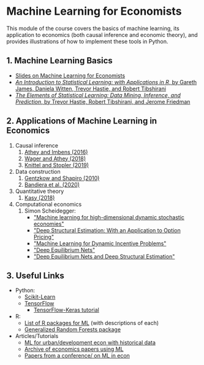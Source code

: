 # Machine Learning for Economists
This module of the course covers the basics of machine learning, its application to economics (both causal inference and economic theory), and provides illustrations of how to implement these tools in Python.

## 1. Machine Learning Basics

* [Slides on Machine Learning for Economists](https://github.com/jdebacker/CompEcon_Fall21/blob/main/MachineLearning/ML_Slides.pdf)
* [*An Introduction to Statistical Learning: with Applications in R*, by Gareth James, Daniela Witten, Trevor Hastie, and Robert Tibshirani](https://static1.squarespace.com/static/5ff2adbe3fe4fe33db902812/t/6009dd9fa7bc363aa822d2c7/1611259312432/ISLR+Seventh+Printing.pdf)
* [*The Elements of Statistical Learning: Data Mining, Inference, and Prediction*, by Trevor Hastie, Robert Tibshirani, and Jerome Friedman](https://web.stanford.edu/~hastie/Papers/ESLII.pdf)


## 2. Applications of Machine Learning in Economics

1. Causal inference
   1. [Athey and Imbens (2016)](https://www.pnas.org/content/113/27/7353.long)
   2. [Wager and Athey (2018)](http://bayes.acs.unt.edu:8083/BayesContent/class/rich/articles/Estimation_And_Inference_Of_Heterogeneous_Treatment_Effects_Using_Random_Forests.pdf)
   3. [Knittel and Stopler (2019)](https://www.nber.org/papers/w26531)
2. Data construction
   1. [Gentzkow and Shapiro (2010)](https://web.stanford.edu/~gentzkow/research/biasmeas.pdf)
   2. [Bandiera et al. (2020)](https://sekhansen.github.io/pdf_files/jpe_2020.pdf)
3. Quantitative theory
   1. [Kasy (2018)](https://scholar.harvard.edu/files/kasy/files/policydecisions.pdf)
4. Computational economics
   1. Simon Scheidegger:
      * ["Machine learning for high-dimensional dynamic stochastic economies"](https://www.sciencedirect.com/science/article/abs/pii/S1877750318306161?via\%3Dihub)
      * ["Deep Structural Estimation: With an Application to Option Pricing"](https://papers.ssrn.com/sol3/papers.cfm?abstract_id=3782722)
      * ["Machine Learning for Dynamic Incentive Problems"](https://papers.ssrn.com/sol3/papers.cfm?abstract_id=3282487)
      * ["Deep Equilibrium Nets"](https://papers.ssrn.com/sol3/papers.cfm?abstract_id=3393482)
      * ["Deep Equilibrium Nets and Deep Structural Estimation"](https://github.com/dseconf/DSE2021/tree/master/17_DEQN_Scheidegger)


## 3. Useful Links

* Python:
  * [Scikit-Learn](https://scikit-learn.org/stable/)
  * [TensorFlow](https://www.tensorflow.org)
    * [TensorFlow-Keras tutorial](https://machinelearningmastery.com/tensorflow-tutorial-deep-learning-with-tf-keras/)
* R:
  * [List of R packages for ML](https://cran.r-project.org/web/views/MachineLearning.html) (with descriptions of each)
  * [Generalized Random Forests package](https://github.com/grf-labs/grf)
* Articles/Tutorials
  * [ML for urban/development econ with historical data](https://voxeu.org/article/urban-economics-historical-data-and-machine-learning)
  * [Archive of economics papers using ML](http://econ-neural.net/)
  * [Papers from a conference/ on ML in econ](https://arxiv.org/pdf/2010.14694.pdf)
